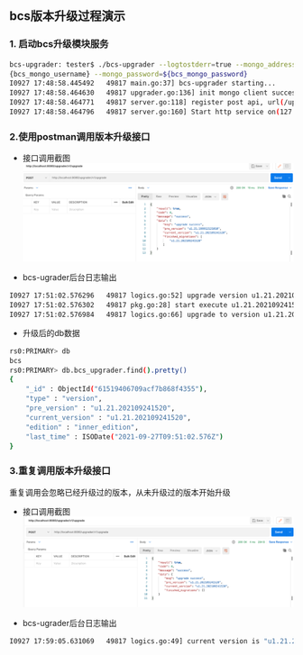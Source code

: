 ## bcs版本升级过程演示

### 1. 启动bcs升级模块服务
```bash
bcs-upgrader: tester$ ./bcs-upgrader --logtostderr=true --mongo_address=localhost:27777 --mongo_username=$
{bcs_mongo_username} --mongo_password=${bcs_mongo_password}
I0927 17:48:58.445492   49817 main.go:37] bcs-upgrader starting...
I0927 17:48:58.464630   49817 upgrader.go:136] init mongo client successfully
I0927 17:48:58.464771   49817 server.go:118] register post api, url(/upgrade)
I0927 17:48:58.464796   49817 server.go:160] Start http service on(127.0.0.1:8080)
```

### 2.使用postman调用版本升级接口
- 接口调用截图 
  ![post_api.png](./image/post_api.png)


- bcs-ugrader后台日志输出
```bash
I0927 17:51:02.576296   49817 logics.go:52] upgrade version u1.21.202109241520
I0927 17:51:02.576302   49817 pkg.go:28] start execute u1.21.202109241520
I0927 17:51:02.576984   49817 logics.go:66] upgrade to version u1.21.202109241520 success
```

- 升级后的db数据
```bash
rs0:PRIMARY> db
bcs
rs0:PRIMARY> db.bcs_upgrader.find().pretty()
{
	"_id" : ObjectId("61519406709acf7b868f4355"),
	"type" : "version",
	"pre_version" : "u1.21.202109241520",
	"current_version" : "u1.21.202109241520",
	"edition" : "inner_edition",
	"last_time" : ISODate("2021-09-27T09:51:02.576Z")
}
```



### 3.重复调用版本升级接口
重复调用会忽略已经升级过的版本，从未升级过的版本开始升级
- 接口调用截图
  ![post_api2.png](./image/post_api2.png)
  
- bcs-ugrader后台日志输出
```bash
I0927 17:59:05.631069   49817 logics.go:49] current version is "u1.21.202109241520", skip upgrade "u1.21.202109241520"
```
